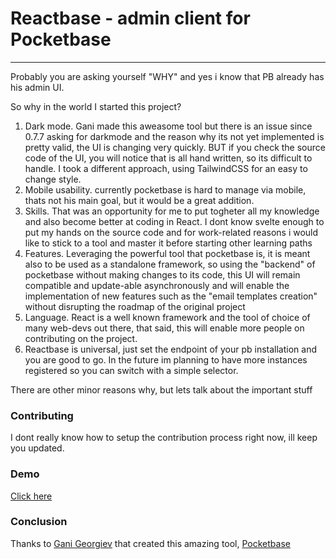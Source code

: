 # Reactbase - admin client for Pocketbase
---

Probably you are asking yourself "WHY" and yes i know that PB already has his admin UI. <br />

So why in the world I started this project? <br />

1. Dark mode. Gani made this aweasome tool but there is an issue since 0.7.7 asking for darkmode and the reason why its not yet implemented is pretty valid, the UI is changing very quickly. BUT if you check the source code of the UI, you will notice that is all hand written, so its difficult to handle. I took a different approach, using TailwindCSS for an easy to change style.
2. Mobile usability. currently pocketbase is hard to manage via mobile, thats not his main goal, but it would be a great addition.
3. Skills. That was an opportunity for me to put togheter all my knowledge and also become better at coding in React. I dont know svelte enough to put my hands on the source code and for work-related reasons i would like to stick to a tool and master it before starting other learning paths
4. Features. Leveraging the powerful tool that pocketbase is, it is meant also to be used as a standalone framework, so using the "backend" of pocketbase without making changes to its code, this UI will remain compatible and update-able asynchronously and will enable the implementation of new features such as the "email templates creation" without disrupting the roadmap of the original project
5. Language. React is a well known framework and the tool of choice of many web-devs out there, that said, this will enable more people on contributing on the project.
6. Reactbase is universal, just set the endpoint of your pb installation and you are good to go. In the future im planning to have more instances registered so you can switch with a simple selector.

There are other minor reasons why, but lets talk about the important stuff

### Contributing

I dont really know how to setup the contribution process right now, ill keep you updated.

### Demo

[Click here](https://reactbase.mddntwrk.com)

### Conclusion

Thanks to [Gani Georgiev](https://github.com/ganigeorgiev) that created this amazing tool, [Pocketbase](https://github.com/pocketbase/pocketbase) 